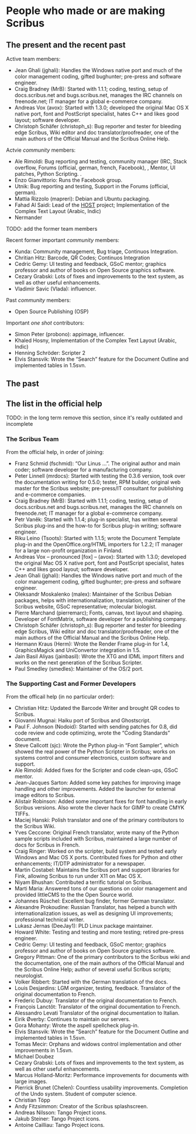 # People who made or are making Scribus

## The present and the recent past

Active team members:

- Jean Ghali (jghali): Handles the Windows native port and much of the color management coding, gifted bughunter; pre-press and software engineer. 
- Craig Bradney (MrB): Started with 1.1.1; coding, testing, setup of docs.scribus.net and bugs.scribus.net, manages the IRC channels on freenode.net; IT manager for a global e-commerce company. 
- Andreas Vox  (avox): Started with 1.3.0; developed the original Mac OS X native port, font and PostScript specialist, hates C++ and likes good layout; software developer. 
- Christoph Schäfer (christoph_s): Bug reporter and tester for bleeding edge Scribus, Wiki editor and doc translator/proofreader, one of the main authors of the Official Manual and the Scribus Online Help. 

Actvie _community_ members:

- Ale Rimoldi: Bug reporting and testing, community manager (IRC, Stack overflow, Forums (official, german, french, Facebook), , Mentor, UI patches, Python Scripting. .
- Enzo Gianvittorio: Runs the Facebook group.
- Utnik: Bug reporting and testing, Support in the Forums (official, german).
- Mattia Rizzolo (mapreri): Debian and Ubuntu packaging.
- Fahad Al Saidi: Lead of the [HOST](http://host-oman.blogspot.com) project; Implementation of the Complex Text Layout (Arabic, Indic)
- Nermander

TODO: add the former team members

Recent former important _community_ members:

- Kunda: Community management, Bug triage, Continuos Integration.
- Chritian Hitz: Barcode, QR Codes; Continuos Integration
- Cedric Gemy: UI testing and feedback, GSoC mentor; graphics professor and author of books on Open Source graphics software. 
- Cezary Grabski: Lots of fixes and improvements to the text system, as well as other useful enhancements. 
- Vladimir Savic (Vlada): influencer.

Past _community_ members:

- Open Source Publishing (OSP)

Important _one shot_ contributors:

- Simon Peter (probono): appimage, influencer.
- Khaled Hosny, Implementation of the Complex Text Layout (Arabic, Indic)
- Henning Schröder: Scripter 2
- Elvis Stansvik: Wrote the “Search” feature for the Document Outline and implemented tables in 1.5svn. 

## The past

## The list in the official help

TODO: in the long term remove this section, since it's really outdated and incomplete

### The Scribus Team

From the official help, in order of joining:

- Franz Schmid (fschmid): “Our Linus …”. The original author and main coder; software developer for a manufacturing company. 
- Peter Linnell (mrdocs): Started with testing the 0.3.6 version, took over the documentation writing for 0.5.0; tester, RPM builder, original web master for the Scribus website; pre-press/IT consultant for publishing and e-commerce companies. 
- Craig Bradney (MrB): Started with 1.1.1; coding, testing, setup of docs.scribus.net and bugs.scribus.net, manages the IRC channels on freenode.net; IT manager for a global e-commerce company. 
- Petr Vaněk: Started with 1.1.4; plug-in specialist, has written several Scribus plug-ins and the how-to for Scribus plug-in writing; software engineer. 
- Riku Leino (Tsoots): Started with 1.1.5; wrote the Document Template plug-in and the OpenOffice.org/HTML importers for 1.2.2; IT manager for a large non-profit organization in Finland. 
- Andreas Vox – pronounced [fox] – (avox): Started with 1.3.0; developed the original Mac OS X native port, font and PostScript specialist, hates C++ and likes good layout; software developer. 
- Jean Ghali (jghali): Handles the Windows native port and much of the color management coding, gifted bughunter; pre-press and software engineer. 
- Oleksandr Moskalenko (malex): Maintainer of the Scribus Debian packages, helps with internationalization, translation, maintainer of the Scribus website, GSoC representative; molecular biologist. 
- Pierre Marchand (pierremarc); Fonts, canvas, text layout and shaping. Developer of FontMatrix, software developer for a publishing company. 
- Christoph Schäfer (christoph_s): Bug reporter and tester for bleeding edge Scribus, Wiki editor and doc translator/proofreader, one of the main authors of the Official Manual and the Scribus Online Help. 
- Hermann Kraus (Herm): Wrote the Render Frame plug-in for 1.4, GraphicsMagick and UniConvertor integration in 1.5. 
- Jain Basil Aliyas (jainbasil): Wrote the XTG and IDML import filters and works on the next generation of the Scribus Scripter. 
- Paul Smedley (smedles): Maintainer of the OS/2 port. 

### The Supporting Cast and Former Developers

From the officail help (in no particular order): 

- Christian Hitz: Updated the Barcode Writer and brought QR codes to Scribus. 
- Giovanni Mugnai: Haiku port of Scribus and Ghostscript. 
- Paul F. Johnson (Nodoid): Started with sending patches for 0.8, did code review and code optimizing, wrote the “Coding Standards” document. 
- Steve Callcott (sjc): Wrote the Python plug-in “Font Sampler”, which showed the real power of the Python Scripter in Scribus; works on systems control and consumer electronics, custom software and support. 
- Ale Rimoldi: Added fixes for the Scripter and code clean-ups, GSoC mentor.
- Jean-Jacques Sarton: Added some key patches for improving image handling and other improvements. Added the launcher for external image editors to Scribus. 
- Alistair Robinson: Added some important fixes for font handling in early Scribus versions. Also wrote the clever hack for GIMP to create CMYK TIFFs. 
- Maciej Hanski: Polish translator and one of the primary contributors to the Scribus Wiki. 
- Yves Ceccone: Original French translator, wrote many of the Python sample scripts included with Scribus, maintained a large number of docs for Scribus in French. 
- Craig Ringer: Worked on the scripter, build system and tested early Windows and Mac OS X ports. Contributed fixes for Python and other enhancements; IT/DTP administrator for a newspaper. 
- Martin Costabel: Maintains the Scribus port and support libraries for Fink, allowing Scribus to run under X11 on Mac OS X. 
- Niyam Bhushan: Contributed a terrific tutorial on Scribus. 
- Marti Maria: Answered tons of our questions on color management and provided littleCMS to the the Open Source world. 
- Johannes Rüschel: Excellent bug finder, former German translator. 
- Alexandre Prokoudine: Russian Translator, has helped a bunch with internationalization issues, as well as designing UI improvements; professional technical writer. 
- Lukasz Jernas (DeeJay1): PLD Linux package maintainer. 
- Howard White: Testing and testing and more testing; retired pre-press engineer. 
- Cedric Gemy: UI testing and feedback, GSoC mentor; graphics professor and author of books on Open Source graphics software. 
- Gregory Pittman: One of the primary contributors to the Scribus wiki and the documentation, one of the main authors of the Official Manual and the Scribus Online Help; author of several useful Scribus scripts; neurologist. 
- Volker Ribbert: Started with the German translation of the docs. 
- Louis Desjardins: LGM organizer, testing, feedback. Translator of the original documentation to French. 
- Frederic Dubuy: Translator of the original documentation to French. 
- François Lanctôt: Translator of the original documentation to French. 
- Alessandro Levati Translator of the original documentation to Italian. 
- Eirik Øverby: Continues to maintain our servers. 
- Gora Mohanty: Wrote the aspell spellcheck plug-in. 
- Elvis Stansvik: Wrote the “Search” feature for the Document Outline and implemented tables in 1.5svn. 
- Tomas Mecir: Orphans and widows control implementation and other improvements in 1.5svn. 
- Michael Doubez 
- Cezary Grabski: Lots of fixes and improvements to the text system, as well as other useful enhancements. 
- Marcus Holland-Moritz: Performance improvements for documents with large images. 
- Pierrick Brunet (Chelen): Countless usability improvements. Completion of the Undo system. Student of computer science. 
- Christian Töpp 
- Andy Fitzsimmon: Creator of the Scribus splashscreen. 
- Andreas Nilsson: Tango Project icons. 
- Jakub Steiner: Tango Project icons. 
- Antoine Cailliau: Tango Project icons.
